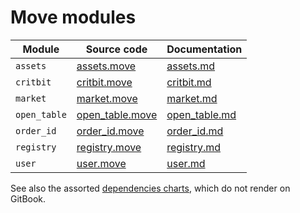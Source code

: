 # Move modules

| Module       | Source code                                                      | Documentation                                                          |
| ------------ | ---------------------------------------------------------------- | ---------------------------------------------------------------------- |
| `assets`     |     [assets.move](../../src/move/econia/sources/assets.move)     |     [assets.md](../../src/move/econia/build/Econia/docs/assets.md)     |
| `critbit`    |    [critbit.move](../../src/move/econia/sources/critbit.move)    |    [critbit.md](../../src/move/econia/build/Econia/docs/critbit.md)    |
| `market`     |     [market.move](../../src/move/econia/sources/market.move)     |     [market.md](../../src/move/econia/build/Econia/docs/market.md)     |
| `open_table` | [open_table.move](../../src/move/econia/sources/open_table.move) | [open_table.md](../../src/move/econia/build/Econia/docs/open_table.md) |
| `order_id`   |   [order_id.move](../../src/move/econia/sources/order_id.move)   |   [order_id.md](../../src/move/econia/build/Econia/docs/order_id.md)   |
| `registry`   |   [registry.move](../../src/move/econia/sources/registry.move)   |   [registry.md](../../src/move/econia/build/Econia/docs/registry.md)   |
| `user`       |       [user.move](../../src/move/econia/sources/user.move)       |       [user.md](../../src/move/econia/build/Econia/docs/user.md)       |

See also the assorted [dependencies charts](../../src/move/econia/dependencies.md), which do not render on GitBook.